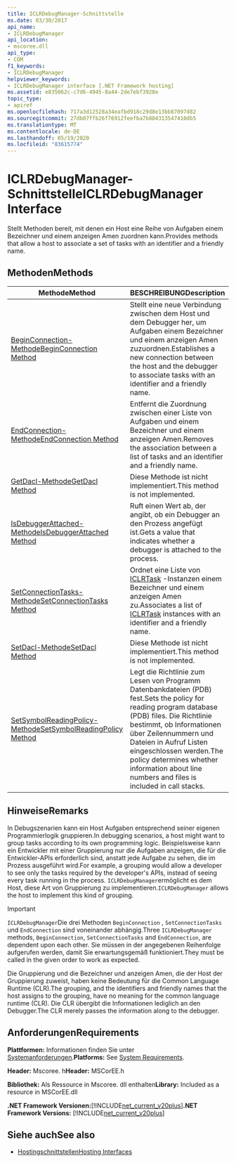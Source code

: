 ```yaml
---
title: ICLRDebugManager-Schnittstelle
ms.date: 03/30/2017
api_name:
- ICLRDebugManager
api_location:
- mscoree.dll
api_type:
- COM
f1_keywords:
- ICLRDebugManager
helpviewer_keywords:
- ICLRDebugManager interface [.NET Framework hosting]
ms.assetid: e835062c-c7d6-4945-8a44-2de7ebf3928e
topic_type:
- apiref
ms.openlocfilehash: 717a3d12528a34eafbd918c29d8e13bb87097d82
ms.sourcegitcommit: 27db07ffb26f76912feefba7b884313547410db5
ms.translationtype: MT
ms.contentlocale: de-DE
ms.lasthandoff: 05/19/2020
ms.locfileid: "83615774"
---
```

# <a name="iclrdebugmanager-interface"></a><span data-ttu-id="204cd-102">ICLRDebugManager-Schnittstelle</span><span class="sxs-lookup"><span data-stu-id="204cd-102">ICLRDebugManager Interface</span></span>
<span data-ttu-id="204cd-103">Stellt Methoden bereit, mit denen ein Host eine Reihe von Aufgaben einem Bezeichner und einem anzeigen Amen zuordnen kann.</span><span class="sxs-lookup"><span data-stu-id="204cd-103">Provides methods that allow a host to associate a set of tasks with an identifier and a friendly name.</span></span>  
  
## <a name="methods"></a><span data-ttu-id="204cd-104">Methoden</span><span class="sxs-lookup"><span data-stu-id="204cd-104">Methods</span></span>  
  
|<span data-ttu-id="204cd-105">Methode</span><span class="sxs-lookup"><span data-stu-id="204cd-105">Method</span></span>|<span data-ttu-id="204cd-106">BESCHREIBUNG</span><span class="sxs-lookup"><span data-stu-id="204cd-106">Description</span></span>|  
|------------|-----------------|  
|[<span data-ttu-id="204cd-107">BeginConnection-Methode</span><span class="sxs-lookup"><span data-stu-id="204cd-107">BeginConnection Method</span></span>](iclrdebugmanager-beginconnection-method.md)|<span data-ttu-id="204cd-108">Stellt eine neue Verbindung zwischen dem Host und dem Debugger her, um Aufgaben einem Bezeichner und einem anzeigen Amen zuzuordnen.</span><span class="sxs-lookup"><span data-stu-id="204cd-108">Establishes a new connection between the host and the debugger to associate tasks with an identifier and a friendly name.</span></span>|  
|[<span data-ttu-id="204cd-109">EndConnection-Methode</span><span class="sxs-lookup"><span data-stu-id="204cd-109">EndConnection Method</span></span>](iclrdebugmanager-endconnection-method.md)|<span data-ttu-id="204cd-110">Entfernt die Zuordnung zwischen einer Liste von Aufgaben und einem Bezeichner und einem anzeigen Amen.</span><span class="sxs-lookup"><span data-stu-id="204cd-110">Removes the association between a list of tasks and an identifier and a friendly name.</span></span>|  
|[<span data-ttu-id="204cd-111">GetDacl-Methode</span><span class="sxs-lookup"><span data-stu-id="204cd-111">GetDacl Method</span></span>](iclrdebugmanager-getdacl-method.md)|<span data-ttu-id="204cd-112">Diese Methode ist nicht implementiert.</span><span class="sxs-lookup"><span data-stu-id="204cd-112">This method is not implemented.</span></span>|  
|[<span data-ttu-id="204cd-113">IsDebuggerAttached-Methode</span><span class="sxs-lookup"><span data-stu-id="204cd-113">IsDebuggerAttached Method</span></span>](iclrdebugmanager-isdebuggerattached-method.md)|<span data-ttu-id="204cd-114">Ruft einen Wert ab, der angibt, ob ein Debugger an den Prozess angefügt ist.</span><span class="sxs-lookup"><span data-stu-id="204cd-114">Gets a value that indicates whether a debugger is attached to the process.</span></span>|  
|[<span data-ttu-id="204cd-115">SetConnectionTasks-Methode</span><span class="sxs-lookup"><span data-stu-id="204cd-115">SetConnectionTasks Method</span></span>](../../../../docs/framework/unmanaged-api/hosting/iclrdebugmanager-setconnectiontasks-method.md)|<span data-ttu-id="204cd-116">Ordnet eine Liste von [ICLRTask](iclrtask-interface.md) -Instanzen einem Bezeichner und einem anzeigen Amen zu.</span><span class="sxs-lookup"><span data-stu-id="204cd-116">Associates a list of [ICLRTask](iclrtask-interface.md) instances with an identifier and a friendly name.</span></span>|  
|[<span data-ttu-id="204cd-117">SetDacl-Methode</span><span class="sxs-lookup"><span data-stu-id="204cd-117">SetDacl Method</span></span>](iclrdebugmanager-setdacl-method.md)|<span data-ttu-id="204cd-118">Diese Methode ist nicht implementiert.</span><span class="sxs-lookup"><span data-stu-id="204cd-118">This method is not implemented.</span></span>|  
|[<span data-ttu-id="204cd-119">SetSymbolReadingPolicy-Methode</span><span class="sxs-lookup"><span data-stu-id="204cd-119">SetSymbolReadingPolicy Method</span></span>](iclrdebugmanager-setsymbolreadingpolicy-method.md)|<span data-ttu-id="204cd-120">Legt die Richtlinie zum Lesen von Programm Datenbankdateien (PDB) fest.</span><span class="sxs-lookup"><span data-stu-id="204cd-120">Sets the policy for reading program database (PDB) files.</span></span> <span data-ttu-id="204cd-121">Die Richtlinie bestimmt, ob Informationen über Zeilennummern und Dateien in Aufruf Listen eingeschlossen werden.</span><span class="sxs-lookup"><span data-stu-id="204cd-121">The policy determines whether information about line numbers and files is included in call stacks.</span></span>|  
  
## <a name="remarks"></a><span data-ttu-id="204cd-122">Hinweise</span><span class="sxs-lookup"><span data-stu-id="204cd-122">Remarks</span></span>  
 <span data-ttu-id="204cd-123">In Debugszenarien kann ein Host Aufgaben entsprechend seiner eigenen Programmierlogik gruppieren.</span><span class="sxs-lookup"><span data-stu-id="204cd-123">In debugging scenarios, a host might want to group tasks according to its own programming logic.</span></span> <span data-ttu-id="204cd-124">Beispielsweise kann ein Entwickler mit einer Gruppierung nur die Aufgaben anzeigen, die für die Entwickler-APIs erforderlich sind, anstatt jede Aufgabe zu sehen, die im Prozess ausgeführt wird.</span><span class="sxs-lookup"><span data-stu-id="204cd-124">For example, a grouping would allow a developer to see only the tasks required by the developer's APIs, instead of seeing every task running in the process.</span></span> <span data-ttu-id="204cd-125">`ICLRDebugManager`ermöglicht es dem Host, diese Art von Gruppierung zu implementieren.</span><span class="sxs-lookup"><span data-stu-id="204cd-125">`ICLRDebugManager` allows the host to implement this kind of grouping.</span></span>  
  
> [!IMPORTANT]
> <span data-ttu-id="204cd-126">`ICLRDebugManager`Die drei Methoden `BeginConnection` , `SetConnectionTasks` und `EndConnection` sind voneinander abhängig.</span><span class="sxs-lookup"><span data-stu-id="204cd-126">Three `ICLRDebugManager` methods, `BeginConnection`, `SetConnectionTasks` and `EndConnection`, are dependent upon each other.</span></span> <span data-ttu-id="204cd-127">Sie müssen in der angegebenen Reihenfolge aufgerufen werden, damit Sie erwartungsgemäß funktioniert.</span><span class="sxs-lookup"><span data-stu-id="204cd-127">They must be called in the given order to work as expected.</span></span>  
  
 <span data-ttu-id="204cd-128">Die Gruppierung und die Bezeichner und anzeigen Amen, die der Host der Gruppierung zuweist, haben keine Bedeutung für die Common Language Runtime (CLR).</span><span class="sxs-lookup"><span data-stu-id="204cd-128">The grouping, and the identifiers and friendly names that the host assigns to the grouping, have no meaning for the common language runtime (CLR).</span></span> <span data-ttu-id="204cd-129">Die CLR übergibt die Informationen lediglich an den Debugger.</span><span class="sxs-lookup"><span data-stu-id="204cd-129">The CLR merely passes the information along to the debugger.</span></span>  
  
## <a name="requirements"></a><span data-ttu-id="204cd-130">Anforderungen</span><span class="sxs-lookup"><span data-stu-id="204cd-130">Requirements</span></span>  
 <span data-ttu-id="204cd-131">**Plattformen:** Informationen finden Sie unter [Systemanforderungen](../../get-started/system-requirements.md).</span><span class="sxs-lookup"><span data-stu-id="204cd-131">**Platforms:** See [System Requirements](../../get-started/system-requirements.md).</span></span>  
  
 <span data-ttu-id="204cd-132">**Header:** Mscoree. h</span><span class="sxs-lookup"><span data-stu-id="204cd-132">**Header:** MSCorEE.h</span></span>  
  
 <span data-ttu-id="204cd-133">**Bibliothek:** Als Ressource in Mscoree. dll enthalten</span><span class="sxs-lookup"><span data-stu-id="204cd-133">**Library:** Included as a resource in MSCorEE.dll</span></span>  
  
 <span data-ttu-id="204cd-134">**.NET Framework Versionen:**[!INCLUDE[net_current_v20plus](../../../../includes/net-current-v20plus-md.md)]</span><span class="sxs-lookup"><span data-stu-id="204cd-134">**.NET Framework Versions:** [!INCLUDE[net_current_v20plus](../../../../includes/net-current-v20plus-md.md)]</span></span>  
  
## <a name="see-also"></a><span data-ttu-id="204cd-135">Siehe auch</span><span class="sxs-lookup"><span data-stu-id="204cd-135">See also</span></span>

- [<span data-ttu-id="204cd-136">Hostingschnittstellen</span><span class="sxs-lookup"><span data-stu-id="204cd-136">Hosting Interfaces</span></span>](hosting-interfaces.md)
